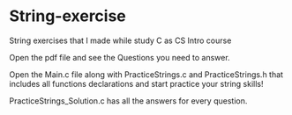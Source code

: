 # String-exercise
String exercises that I made while study C as CS Intro course

Open the pdf file and see the Questions you need to answer.

Open the Main.c file along with PracticeStrings.c and PracticeStrings.h that includes all functions declarations and start practice your string skills!

PracticeStrings_Solution.c has all the answers for every question.
